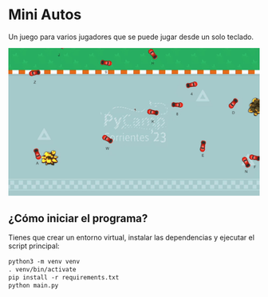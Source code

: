 # Mini Autos

Un juego para varios jugadores que se puede jugar desde un
solo teclado.

![](screenshot.png)


## ¿Cómo iniciar el programa?

Tienes que crear un entorno virtual, instalar las
dependencias y ejecutar el script principal:

```
python3 -m venv venv
. venv/bin/activate
pip install -r requirements.txt
python main.py
```
